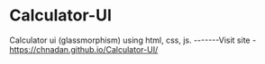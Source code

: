 # Calculator-UI
Calculator ui (glassmorphism) using html, css, js.
-------Visit site - https://chnadan.github.io/Calculator-UI/
